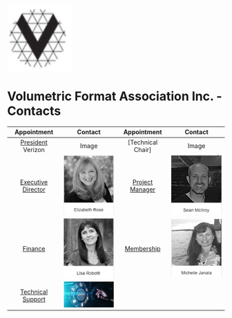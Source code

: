 [<img src="./img/vfa_logo.PNG" alt="drawing" width="150"/>](<a href="https://www.volumetricformat.org/" target="_blank">)

# Volumetric Format Association Inc. - Contacts


Appointment            |  Contact  |  Appointment            |  Contact 
:-------------------------:|:-------------------------:|:-------------------------:|:-------------------------:
[President](mailto:denny.breitenfeld2@verizon.com) Verizon | Image |  [Technical Chair] | Image
[Executive Director](mailto:elizabeth@standardshub.io)|<img src="./img/Elizabeth.PNG" alt="drawing" width="150"/> | [Project Manager](mailto:sean@standardshub.io) | <img src="./img/sean.PNG" alt="drawing" width="150"/> 
[Finance](mailto:lisa@fullspectrumbookkeeping.com) | <img src="./img/lisa.PNG" alt="drawing" width="150"/> |  [Membership](mailto:michelle@standardshub.io) | <img src="./img/Michelle.PNG" alt="drawing" width="150"/>
[Technical Support](mailto:helpdesk@volumetricformat.org) | <img src="./img/support.PNG" alt="drawing" width="150"/>|  

